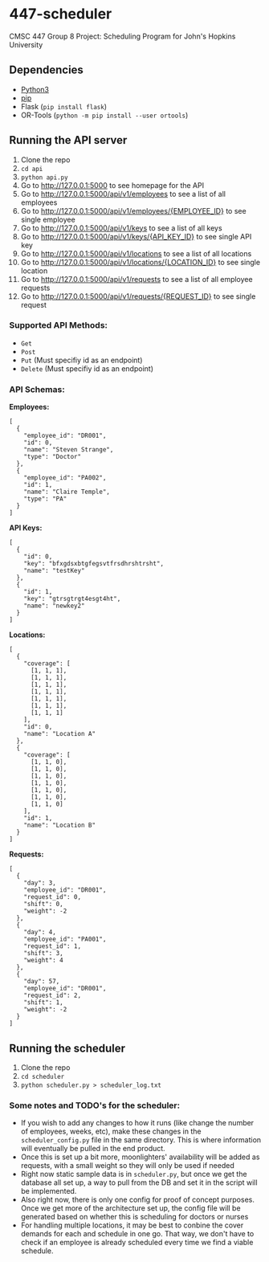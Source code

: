 # 447-scheduler
CMSC 447 Group 8 Project: Scheduling Program for John's Hopkins University

## Dependencies
* [Python3](https://www.python.org/downloads/)
* [pip](https://www.liquidweb.com/kb/install-pip-windows/)
* Flask (`pip install flask`)
* OR-Tools (`python -m pip install --user ortools`)

## Running the API server
1. Clone the repo
1. `cd api`
1. `python api.py`
1. Go to http://127.0.0.1:5000 to see homepage for the API
1. Go to http://127.0.0.1:5000/api/v1/employees to see a list of all employees 
1. Go to http://127.0.0.1:5000/api/v1/employees/{EMPLOYEE_ID} to see single employee
1. Go to http://127.0.0.1:5000/api/v1/keys to see a list of all keys 
1. Go to http://127.0.0.1:5000/api/v1/keys/{API_KEY_ID} to see single API key
1. Go to http://127.0.0.1:5000/api/v1/locations to see a list of all locations 
1. Go to http://127.0.0.1:5000/api/v1/locations/{LOCATION_ID} to see single location
1. Go to http://127.0.0.1:5000/api/v1/requests to see a list of all employee requests 
1. Go to http://127.0.0.1:5000/api/v1/requests/{REQUEST_ID} to see single request

### Supported API Methods:
* `Get`
* `Post`
* `Put` (Must specifiy id as an endpoint)
* `Delete` (Must specifiy id as an endpoint)

### API Schemas:
**Employees:**
```
[
  {
    "employee_id": "DR001",
    "id": 0,
    "name": "Steven Strange",
    "type": "Doctor"
  },
  {
    "employee_id": "PA002",
    "id": 1,
    "name": "Claire Temple",
    "type": "PA"
  }
]
```

**API Keys:**
```
[
  {
    "id": 0,
    "key": "bfxgdsxbtgfegsvtfrsdhrshtrsht",
    "name": "testKey"
  },
  {
    "id": 1,
    "key": "gtrsgtrgt4esgt4ht",
    "name": "newkey2"
  }
]
```

**Locations:**
```
[
  {
    "coverage": [
      [1, 1, 1],
      [1, 1, 1],
      [1, 1, 1],
      [1, 1, 1],
      [1, 1, 1],
      [1, 1, 1],
      [1, 1, 1]
    ],
    "id": 0,
    "name": "Location A"
  },
  {
    "coverage": [
      [1, 1, 0],
      [1, 1, 0],
      [1, 1, 0],
      [1, 1, 0],
      [1, 1, 0],
      [1, 1, 0],
      [1, 1, 0]
    ],
    "id": 1,
    "name": "Location B"
  }
]
```

**Requests:**
```
[
  {
    "day": 3,
    "employee_id": "DR001",
    "request_id": 0,
    "shift": 0,
    "weight": -2
  },
  {
    "day": 4,
    "employee_id": "PA001",
    "request_id": 1,
    "shift": 3,
    "weight": 4
  },
  {
    "day": 57,
    "employee_id": "DR001",
    "request_id": 2,
    "shift": 1,
    "weight": -2
  }
]
```

## Running the scheduler
1. Clone the repo
1. `cd scheduler`
1. `python scheduler.py > scheduler_log.txt`

### Some notes and TODO's for the scheduler:
* If you wish to add any changes to how it runs (like change the number of employees, weeks, etc), make these changes in the `scheduler_config.py` file in the same directory. This is where information will eventually be pulled in the end product.
* Once this is set up a bit more, moonlighters' availability will be added as requests, with a small weight so they will only be used if needed
* Right now static sample data is in `scheduler.py`, but once we get the database all set up, a way to pull from the DB and set it in the script will be implemented.
* Also right now, there is only one config for proof of concept purposes. Once we get more of the architecture set up, the config file will be generated based on whether this is scheduling for doctors or nurses
* For handling multiple locations, it may be best to conbine the cover demands for each and schedule in one go. That way, we don't have to check if an employee is already scheduled every time we find a viable schedule.
